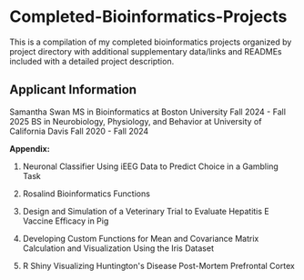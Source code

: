 # Completed-Bioinformatics-Projects
This is a compilation of my completed bioinformatics projects organized by project directory with additional supplementary data/links and READMEs included with a detailed project description.

## Applicant Information
Samantha Swan
MS in Bioinformatics at Boston University Fall 2024 - Fall 2025
BS in Neurobiology, Physiology, and Behavior at University of California Davis Fall 2020 - Fall 2024

**Appendix:**

1. Neuronal Classifier Using iEEG Data to Predict Choice in a Gambling Task
   
2. Rosalind Bioinformatics Functions
   
3. Design and Simulation of a Veterinary Trial to Evaluate Hepatitis E Vaccine Efficacy in Pig
   
4. Developing Custom Functions for Mean and Covariance Matrix Calculation and Visualization Using the Iris Dataset

5. R Shiny Visualizing Huntington's Disease Post-Mortem Prefrontal Cortex
